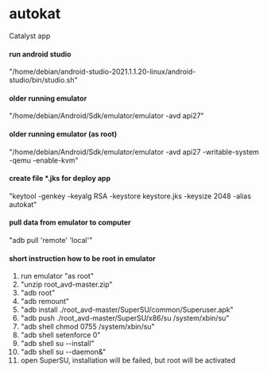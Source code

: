 # autokat
Catalyst app

#### run android studio
"/home/debian/android-studio-2021.1.1.20-linux/android-studio/bin/studio.sh"

#### older running emulator
"/home/debian/Android/Sdk/emulator/emulator -avd api27"

#### older running emulator (as root)
"/home/debian/Android/Sdk/emulator/emulator -avd api27 -writable-system -qemu -enable-kvm" 

#### create file *.jks for deploy app
"keytool -genkey -keyalg RSA -keystore keystore.jks -keysize 2048 -alias autokat"

#### pull data from emulator to computer 
"adb pull 'remote' 'local'"

#### short instruction how to be root in emulator
1. run emulator "as root"
2. "unzip root_avd-master.zip"
3. "adb root"
4. "adb remount"
5. "adb install ./root_avd-master/SuperSU/common/Superuser.apk"
6. "adb push ./root_avd-master/SuperSU/x86/su /system/xbin/su"
7. "adb shell chmod 0755 /system/xbin/su"
8. "adb shell setenforce 0"
9. "adb shell su --install"
10. "adb shell su --daemon&"
11. open SuperSU, installation will be failed, but root will be activated
 

